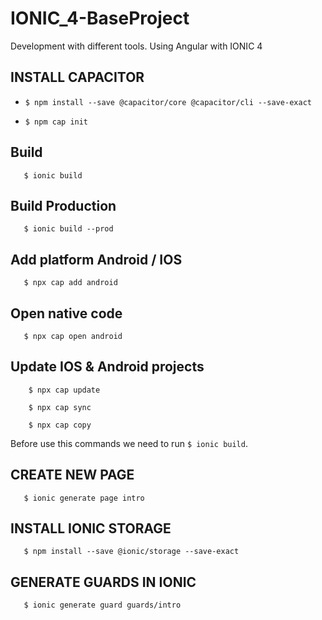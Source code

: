 # IONIC_4-BaseProject
Development with different tools. Using Angular with IONIC 4


## INSTALL CAPACITOR

* 
    ```
    $ npm install --save @capacitor/core @capacitor/cli --save-exact
    ```

* 
    ```
    $ npm cap init
    ```

## Build
```
   $ ionic build
```
## Build Production
```
   $ ionic build --prod
```

## Add platform Android / IOS
```
   $ npx cap add android
```

## Open native code
```
   $ npx cap open android
```

## Update IOS & Android projects
```
    $ npx cap update

    $ npx cap sync

    $ npx cap copy
```
Before use this commands we need to run ``$ ionic build``.

## CREATE NEW PAGE
```
   $ ionic generate page intro
```

## INSTALL IONIC STORAGE
```
   $ npm install --save @ionic/storage --save-exact
```

## GENERATE GUARDS IN IONIC
```
   $ ionic generate guard guards/intro
```